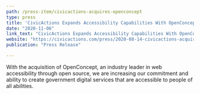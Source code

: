 ```yaml
---
path: /press-item/civicactions-acquires-openconcept
type: press
title: 'CivicActions Expands Accessibility Capabilities With OpenConcept'
date: "2020-11-06"
link_text: "CivicActions Expands Accessibility Capabilities With OpenConcept"
website: "https://civicactions.com/press/2020-08-14-civicactions-acquires-openconcept"
publication: "Press Release"

---
```


With the acquisition of OpenConcept, an industry leader in web accessibility through open source, we are increasing our commitment and ability to create government digital services that are accessible to people of all abilities.
